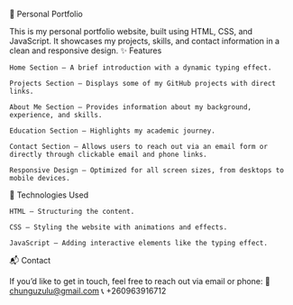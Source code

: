 🚀 Personal Portfolio

This is my personal portfolio website, built using HTML, CSS, and JavaScript. It showcases my projects, skills, and contact information in a clean and responsive design.
✨ Features

    Home Section – A brief introduction with a dynamic typing effect.

    Projects Section – Displays some of my GitHub projects with direct links.

    About Me Section – Provides information about my background, experience, and skills.

    Education Section – Highlights my academic journey.

    Contact Section – Allows users to reach out via an email form or directly through clickable email and phone links.

    Responsive Design – Optimized for all screen sizes, from desktops to mobile devices.

📌 Technologies Used

    HTML – Structuring the content.

    CSS – Styling the website with animations and effects.

    JavaScript – Adding interactive elements like the typing effect.

📬 Contact

If you’d like to get in touch, feel free to reach out via email or phone:
📧 chunguzulu@gmail.com
📞 +260963916712
